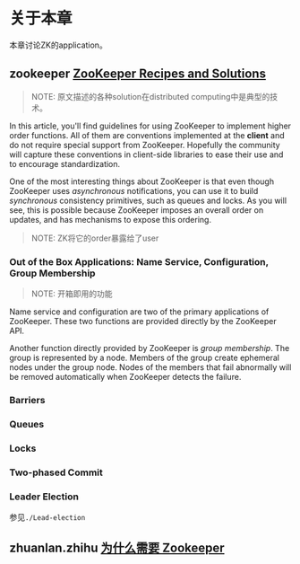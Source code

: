 # 关于本章

本章讨论ZK的application。

## zookeeper [ZooKeeper Recipes and Solutions](https://zookeeper.apache.org/doc/r3.6.2/recipes.html)

> NOTE: 原文描述的各种solution在distributed computing中是典型的技术。

In this article, you'll find guidelines for using ZooKeeper to implement higher order functions. All of them are conventions implemented at the **client** and do not require special support from ZooKeeper. Hopefully the community will capture these conventions in client-side libraries to ease their use and to encourage standardization.

One of the most interesting things about ZooKeeper is that even though ZooKeeper uses *asynchronous* notifications, you can use it to build *synchronous* consistency primitives, such as queues and locks. As you will see, this is possible because ZooKeeper imposes an overall order on updates, and has mechanisms to expose this ordering.

> NOTE: ZK将它的order暴露给了user

### Out of the Box Applications: Name Service, Configuration, Group Membership

> NOTE: 开箱即用的功能

Name service and configuration are two of the primary applications of ZooKeeper. These two functions are provided directly by the ZooKeeper API.

Another function directly provided by ZooKeeper is *group membership*. The group is represented by a node. Members of the group create ephemeral nodes under the group node. Nodes of the members that fail abnormally will be removed automatically when ZooKeeper detects the failure.

### Barriers

### Queues

### Locks

### Two-phased Commit

### Leader Election

参见`./Lead-election`



## zhuanlan.zhihu [为什么需要 Zookeeper](https://zhuanlan.zhihu.com/p/69114539)